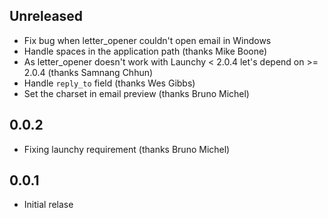 ## Unreleased ##

  * Fix bug when letter_opener couldn't open email in Windows
  * Handle spaces in the application path (thanks Mike Boone)
  * As letter_opener doesn't work with Launchy < 2.0.4 let's depend on >= 2.0.4 (thanks Samnang Chhun)
  * Handle `reply_to` field (thanks Wes Gibbs)
  * Set the charset in email preview (thanks Bruno Michel)

## 0.0.2 ##

  * Fixing launchy requirement (thanks Bruno Michel)

## 0.0.1 ##

  * Initial relase
